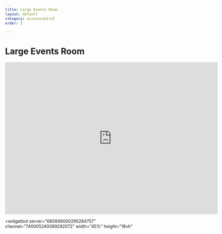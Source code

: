```yaml
---
title: Large Events Room
layout: default
category: accesscontrol
order: 5

---
```

# Large Events Room

<iframe width="700" height="500" src="https://www.youtube.com/embed/3XXKXV6JsYw" frameborder="0" allow="accelerometer; autoplay; encrypted-media; gyroscope; picture-in-picture" allowfullscreen>
</iframe>

<widgetbot
server="680949000295284757"
channel="740005240069292072"
width="45%"
height="18vh"

> </widgetbot>
> <script src="https://cdn.jsdelivr.net/npm/@widgetbot/html-embed"></script>